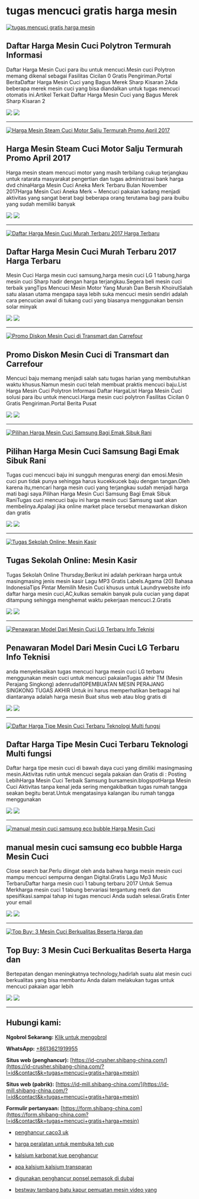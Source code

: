 # tugas mencuci gratis harga mesin

<a href="https://swt.shibang-china.com/?l=id&img&k=tugas+mencuci+gratis+harga+mesin" target="_blank">![tugas mencuci gratis harga mesin](http://static.shibang-china.com/all-800x300/100.jpg)</a>

## Daftar Harga Mesin Cuci Polytron Termurah Informasi
Daftar Harga Mesin Cuci para ibu untuk mencuci.Mesin cuci Polytron memang dikenal sebagai Fasilitas Cicilan 0 Gratis Pengiriman.Portal BeritaDaftar Harga Mesin Cuci yang Bagus Merek Sharp Kisaran 2Ada beberapa merek mesin cuci yang bisa diandalkan untuk tugas mencuci otomatis ini.Artikel Terkait Daftar Harga Mesin Cuci yang Bagus Merek Sharp Kisaran 2


<a href="https://whatsapp.shibangsoft.com/WhatsApp.php" target="_blank" title="WhatsApp">![](http://static.shibang-china.com/icon/whatsapp.png)</a> <a href="https://swt.shibang-china.com/?l=id&icon&k=tugas+mencuci+gratis+harga+mesin" target="_blank">![](http://static.shibang-china.com/icon/chat-id.png)</a>

---

<a href="https://swt.shibang-china.com/?l=id&img&k=tugas+mencuci+gratis+harga+mesin" target="_blank">![Harga Mesin Steam Cuci Motor Salju Termurah Promo April 2017](http://static.shibang-china.com/all-800x300/133.jpg)</a>

## Harga Mesin Steam Cuci Motor Salju Termurah Promo April 2017
Harga mesin steam mencuci motor yang masih terbilang cukup terjangkau untuk ratarata masyarakat pengertian dan tugas administrasi bank harga dvd chinaHarga Mesin Cuci Aneka Merk Terbaru Bulan November 2017Harga Mesin Cuci Aneka Merk ~ Mencuci pakaian kadang menjadi aktivitas yang sangat berat bagi beberapa orang terutama bagi para ibuibu yang sudah memiliki banyak


<a href="https://whatsapp.shibangsoft.com/WhatsApp.php" target="_blank" title="WhatsApp">![](http://static.shibang-china.com/icon/whatsapp.png)</a> <a href="https://swt.shibang-china.com/?l=id&icon&k=tugas+mencuci+gratis+harga+mesin" target="_blank">![](http://static.shibang-china.com/icon/chat-id.png)</a>

---

<a href="https://swt.shibang-china.com/?l=id&img&k=tugas+mencuci+gratis+harga+mesin" target="_blank">![Daftar Harga Mesin Cuci Murah Terbaru 2017 Harga Terbaru](http://static.shibang-china.com/all-800x300/1055.jpg)</a>

## Daftar Harga Mesin Cuci Murah Terbaru 2017 Harga Terbaru
Mesin Cuci Harga mesin cuci samsung,harga mesin cuci LG 1 tabung,harga mesin cuci Sharp hadir dengan harga terjangkau.Segera beli mesin cuci terbaik yangTips Mencuci Mesin Motor Yang Murah Dan Bersih KhoirulSalah satu alasan utama mengapa saya lebih suka mencuci mesin sendiri adalah cara pencucian awal di tukang cuci yang biasanya menggunakan bensin solar minyak


<a href="https://whatsapp.shibangsoft.com/WhatsApp.php" target="_blank" title="WhatsApp">![](http://static.shibang-china.com/icon/whatsapp.png)</a> <a href="https://swt.shibang-china.com/?l=id&icon&k=tugas+mencuci+gratis+harga+mesin" target="_blank">![](http://static.shibang-china.com/icon/chat-id.png)</a>

---

<a href="https://swt.shibang-china.com/?l=id&img&k=tugas+mencuci+gratis+harga+mesin" target="_blank">![Promo Diskon Mesin Cuci di Transmart dan Carrefour](http://static.shibang-china.com/all-800x300/540.jpg)</a>

## Promo Diskon Mesin Cuci di Transmart dan Carrefour
Mencuci baju memang menjadi salah satu tugas harian yang membutuhkan waktu khusus.Namun mesin cuci telah membuat praktis mencuci baju.List Harga Mesin Cuci Polytron Informasi Daftar HargaList Harga Mesin Cuci solusi para ibu untuk mencuci.Harga mesin cuci polytron Fasilitas Cicilan 0 Gratis Pengiriman.Portal Berita Pusat


<a href="https://whatsapp.shibangsoft.com/WhatsApp.php" target="_blank" title="WhatsApp">![](http://static.shibang-china.com/icon/whatsapp.png)</a> <a href="https://swt.shibang-china.com/?l=id&icon&k=tugas+mencuci+gratis+harga+mesin" target="_blank">![](http://static.shibang-china.com/icon/chat-id.png)</a>

---

<a href="https://swt.shibang-china.com/?l=id&img&k=tugas+mencuci+gratis+harga+mesin" target="_blank">![Pilihan Harga Mesin Cuci Samsung Bagi Emak Sibuk Rani](http://static.shibang-china.com/all-800x300/809.jpg)</a>

## Pilihan Harga Mesin Cuci Samsung Bagi Emak Sibuk Rani
Tugas cuci mencuci baju ini sungguh menguras energi dan emosi.Mesin cuci pun tidak punya sehingga harus kucekkucek baju dengan tangan.Oleh karena itu,mencari harga mesin cuci yang terjangkau sudah menjadi harga mati bagi saya.Pilihan Harga Mesin Cuci Samsung Bagi Emak Sibuk RaniTugas cuci mencuci baju ini harga mesin cuci Samsung saat akan membelinya.Apalagi jika online market place tersebut menawarkan diskon dan gratis


<a href="https://whatsapp.shibangsoft.com/WhatsApp.php" target="_blank" title="WhatsApp">![](http://static.shibang-china.com/icon/whatsapp.png)</a> <a href="https://swt.shibang-china.com/?l=id&icon&k=tugas+mencuci+gratis+harga+mesin" target="_blank">![](http://static.shibang-china.com/icon/chat-id.png)</a>

---

<a href="https://swt.shibang-china.com/?l=id&img&k=tugas+mencuci+gratis+harga+mesin" target="_blank">![Tugas Sekolah Online: Mesin Kasir](http://static.shibang-china.com/all-800x300/1191.jpg)</a>

## Tugas Sekolah Online: Mesin Kasir
Tugas Sekolah Online Thursday,Berikut ini adalah perkiraan harga untuk masingmasing jenis mesin kasir Lagu MP3 Gratis Labels.Agama (20) Bahasa IndonesiaTips Pintar Memilih Mesin Cuci khusus untuk Laundrywebsite info daftar harga mesin cuci,AC,kulkas semakin banyak pula cucian yang dapat ditampung sehingga menghemat waktu pekerjaan mencuci.2.Gratis


<a href="https://whatsapp.shibangsoft.com/WhatsApp.php" target="_blank" title="WhatsApp">![](http://static.shibang-china.com/icon/whatsapp.png)</a> <a href="https://swt.shibang-china.com/?l=id&icon&k=tugas+mencuci+gratis+harga+mesin" target="_blank">![](http://static.shibang-china.com/icon/chat-id.png)</a>

---

<a href="https://swt.shibang-china.com/?l=id&img&k=tugas+mencuci+gratis+harga+mesin" target="_blank">![Penawaran Model Dari Mesin Cuci LG Terbaru Info Teknisi](http://static.shibang-china.com/all-800x300/581.jpg)</a>

## Penawaran Model Dari Mesin Cuci LG Terbaru Info Teknisi
anda menyelesaikan tugas mencuci harga mesin cuci LG terbaru menggunakan mesin cuci untuk mencuci pakaianTugas akhir TM (Mesin Perajang Singkong) adenrudal10PEMBUATAN MESIN PERAJANG SINGKONG TUGAS AKHIR Untuk ini harus memperhatikan berbagai hal diantaranya adalah harga mesin Buat situs web atau blog gratis di


<a href="https://whatsapp.shibangsoft.com/WhatsApp.php" target="_blank" title="WhatsApp">![](http://static.shibang-china.com/icon/whatsapp.png)</a> <a href="https://swt.shibang-china.com/?l=id&icon&k=tugas+mencuci+gratis+harga+mesin" target="_blank">![](http://static.shibang-china.com/icon/chat-id.png)</a>

---

<a href="https://swt.shibang-china.com/?l=id&img&k=tugas+mencuci+gratis+harga+mesin" target="_blank">![Daftar Harga Tipe Mesin Cuci Terbaru Teknologi Multi fungsi](http://static.shibang-china.com/all-800x300/676.jpg)</a>

## Daftar Harga Tipe Mesin Cuci Terbaru Teknologi Multi fungsi
Daftar harga tipe mesin cuci di bawah daya cuci yang dimiliki masingmasing mesin.Aktivitas rutin untuk mencuci segala pakaian dan Gratis di : Posting LebihHarga Mesin Cuci Terbaik Samsung bursamesin.blogspotHarga Mesin Cuci Aktivitas tanpa kenal jeda sering mengakibatkan tugas rumah tangga seakan begitu berat.Untuk mengatasinya kalangan ibu rumah tangga menggunakan


<a href="https://whatsapp.shibangsoft.com/WhatsApp.php" target="_blank" title="WhatsApp">![](http://static.shibang-china.com/icon/whatsapp.png)</a> <a href="https://swt.shibang-china.com/?l=id&icon&k=tugas+mencuci+gratis+harga+mesin" target="_blank">![](http://static.shibang-china.com/icon/chat-id.png)</a>

---

<a href="https://swt.shibang-china.com/?l=id&img&k=tugas+mencuci+gratis+harga+mesin" target="_blank">![manual mesin cuci samsung eco bubble Harga Mesin Cuci](http://static.shibang-china.com/all-800x300/571.jpg)</a>

## manual mesin cuci samsung eco bubble Harga Mesin Cuci
Close search bar.Perlu diingat oleh anda bahwa harga mesin mesin cuci mampu mencuci sempurna dengan Digital.Gratis Lagu Mp3 Music TerbaruDaftar harga mesin cuci 1 tabung terbaru 2017 Untuk Semua Merkharga mesin cuci 1 tabung bervariasi tergantung merk dan spesifikasi.sampai tahap ini tugas mencuci Anda sudah selesai.Gratis Enter your email


<a href="https://whatsapp.shibangsoft.com/WhatsApp.php" target="_blank" title="WhatsApp">![](http://static.shibang-china.com/icon/whatsapp.png)</a> <a href="https://swt.shibang-china.com/?l=id&icon&k=tugas+mencuci+gratis+harga+mesin" target="_blank">![](http://static.shibang-china.com/icon/chat-id.png)</a>

---

<a href="https://swt.shibang-china.com/?l=id&img&k=tugas+mencuci+gratis+harga+mesin" target="_blank">![Top Buy: 3 Mesin Cuci Berkualitas Beserta Harga dan](http://static.shibang-china.com/all-800x300/185.jpg)</a>

## Top Buy: 3 Mesin Cuci Berkualitas Beserta Harga dan
Bertepatan dengan meningkatnya technology,hadirlah suatu alat mesin cuci berkualitas yang bisa membantu Anda dalam melakukan tugas untuk mencuci pakaian agar lebih

<a href="https://whatsapp.shibangsoft.com/WhatsApp.php" target="_blank" title="WhatsApp">![](http://static.shibang-china.com/icon/whatsapp.png)</a> <a href="https://swt.shibang-china.com/?l=id&icon&k=tugas+mencuci+gratis+harga+mesin" target="_blank">![](http://static.shibang-china.com/icon/chat-id.png)</a>

---
## Hubungi kami:

**Ngobrol Sekarang:** [Klik untuk mengobrol](https://swt.shibang-china.com?l=id&contact&k=tugas+mencuci+gratis+harga+mesin)

**WhatsApp:**  [+8613621919955](https://whatsapp.shibangsoft.com/WhatsApp.php)

**Situs web (penghancur):** [https://id-crusher.shibang-china.com/](https://id-crusher.shibang-china.com/?l=id&contact&k=tugas+mencuci+gratis+harga+mesin)

**Situs web (pabrik):** [https://id-mill.shibang-china.com/](https://id-mill.shibang-china.com/?l=id&contact&k=tugas+mencuci+gratis+harga+mesin)

**Formulir pertanyaan:** [https://form.shibang-china.com](https://form.shibang-china.com?l=id&contact&k=tugas+mencuci+gratis+harga+mesin)

* [penghancur caco3 uk](../39/penghancur%20caco3%20uk.md)

* [harga peralatan untuk membuka teh cup](../31/harga%20peralatan%20untuk%20membuka%20teh%20cup.md)

* [kalsium karbonat kue penghancur](../39/kalsium%20karbonat%20kue%20penghancur.md)

* [apa kalsium kalsium transparan](../38/apa%20kalsium%20kalsium%20transparan.md)

* [digunakan penghancur ponsel pemasok di dubai](../39/digunakan%20penghancur%20ponsel%20pemasok%20di%20dubai.md)

* [bestway tambang batu kapur pemuatan mesin video yang](../39/bestway%20tambang%20batu%20kapur%20pemuatan%20mesin%20video%20yang.md)